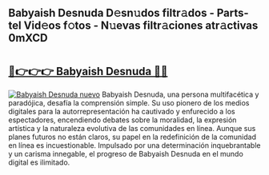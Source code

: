 ## Babyaish Desnuda D𝚎sn𝚞dos filtr𝚊dos - Parts-tel Vid𝚎os f𝚘tos - N𝚞evas filtr𝚊ciones atr𝚊ctivas 0mXCD

# <h2><a href="http://mb5ztu.tromn.icu/?c=Babyaish+Desnuda">🔗👉👉👉 Babyaish Desnuda 🔗🔗</a></h2>

[![Babyaish Desnuda nuevo](https://i.imgur.com/pEAQMta.gif)](http://mb5ztu.tromn.icu/?c=Babyaish+Desnuda)
Babyaish Desnuda, una persona multifacética y paradójica, desafía la comprensión simple. Su uso pionero de los medios digitales para la autorrepresentación ha cautivado y enfurecido a los espectadores, encendiendo debates sobre la moralidad, la expresión artística y la naturaleza evolutiva de las comunidades en línea. Aunque sus planes futuros no están claros, su papel en la redefinición de la comunidad en línea es incuestionable. Impulsado por una determinación inquebrantable y un carisma innegable, el progreso de Babyaish Desnuda en el mundo digital es ilimitado.
